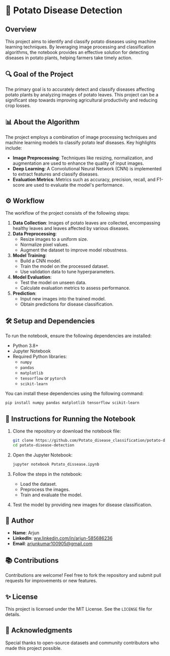 # 🍟 Potato Disease Detection

## Overview
This project aims to identify and classify potato diseases using machine learning techniques. By leveraging image processing and classification algorithms, the notebook provides an effective solution for detecting diseases in potato plants, helping farmers take timely action.

## 🔍 Goal of the Project
The primary goal is to accurately detect and classify diseases affecting potato plants by analyzing images of potato leaves. This project can be a significant step towards improving agricultural productivity and reducing crop losses.

## 📊 About the Algorithm
The project employs a combination of image processing techniques and machine learning models to classify potato leaf diseases. Key highlights include:

- **Image Preprocessing**: Techniques like resizing, normalization, and augmentation are used to enhance the quality of input images.
- **Deep Learning**: A Convolutional Neural Network (CNN) is implemented to extract features and classify diseases.
- **Evaluation Metrics**: Metrics such as accuracy, precision, recall, and F1-score are used to evaluate the model's performance.

## ⚙️ Workflow
The workflow of the project consists of the following steps:

1. **Data Collection**: Images of potato leaves are collected, encompassing healthy leaves and leaves affected by various diseases.
2. **Data Preprocessing**:
   - Resize images to a uniform size.
   - Normalize pixel values.
   - Augment the dataset to improve model robustness.
3. **Model Training**:
   - Build a CNN model.
   - Train the model on the processed dataset.
   - Use validation data to tune hyperparameters.
4. **Model Evaluation**:
   - Test the model on unseen data.
   - Calculate evaluation metrics to assess performance.
5. **Prediction**:
   - Input new images into the trained model.
   - Obtain predictions for disease classification.

## 🛠️ Setup and Dependencies
To run the notebook, ensure the following dependencies are installed:

- Python 3.8+
- Jupyter Notebook
- Required Python libraries:
  - `numpy`
  - `pandas`
  - `matplotlib`
  - `tensorflow` or `pytorch`
  - `scikit-learn`

You can install these dependencies using the following command:
```bash
pip install numpy pandas matplotlib tensorflow scikit-learn
```

## 📓 Instructions for Running the Notebook
1. Clone the repository or download the notebook file:
   ```bash
   git clone https://github.com/Potato_disease_classification/potato-disease-detection.git
   cd potato-disease-detection
   ```

2. Open the Jupyter Notebook:
   ```bash
   jupyter notebook Potato_dissease.ipynb
   ```

3. Follow the steps in the notebook:
   - Load the dataset.
   - Preprocess the images.
   - Train and evaluate the model.

4. Test the model by providing new images for disease classification.

## 👤 Author
- **Name**: Arjun
- **LinkedIn**: [ww.linkedin.com/in/arjun-585686236](#)
- **Email**: arjunkumar100905@gmail.com

## 📚 Contributions
Contributions are welcome! Feel free to fork the repository and submit pull requests for improvements or new features.

## ✨ License
This project is licensed under the MIT License. See the `LICENSE` file for details.

## 💖 Acknowledgments
Special thanks to open-source datasets and community contributors who made this project possible.

